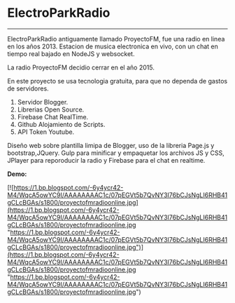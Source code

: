 # ElectroParkRadio
------------
ElectroParkRadio antiguamente llamado ProyectoFM, fue una radio en linea en los años 2013. Estacion de musica electronica en vivo, con un chat en tiempo real bajado en NodeJS y websocket.

La radio ProyectoFM decidio cerrar en el año 2015.

En este proyecto se usa tecnologia gratuita, para que no dependa de gastos de servidores.

1. Servidor Blogger.
2. Librerias Open Source.
3. Firebase Chat RealTime.
4. Github Alojamiento de Scripts.
5. API Token Youtube.


Diseño web sobre plantilla limipa de Blogger, uso de la libreria Page.js y bootstrap,JQuery.
Gulp para minificar y empaquetar los archivos JS y CSS, JPlayer para reporoducir la radio y Firebase para el chat en realtime.

**Demo:**

[![https://1.bp.blogspot.com/-6y4ycr42-M4/WqcA5owYC9I/AAAAAAAAC1c/07pEGVt5b7QvNY3I76bCJsNgLI6RHB41gCLcBGAs/s1800/proyectofmradioonline.jpg](https://1.bp.blogspot.com/-6y4ycr42-M4/WqcA5owYC9I/AAAAAAAAC1c/07pEGVt5b7QvNY3I76bCJsNgLI6RHB41gCLcBGAs/s1800/proyectofmradioonline.jpg "https://1.bp.blogspot.com/-6y4ycr42-M4/WqcA5owYC9I/AAAAAAAAC1c/07pEGVt5b7QvNY3I76bCJsNgLI6RHB41gCLcBGAs/s1800/proyectofmradioonline.jpg")](https://1.bp.blogspot.com/-6y4ycr42-M4/WqcA5owYC9I/AAAAAAAAC1c/07pEGVt5b7QvNY3I76bCJsNgLI6RHB41gCLcBGAs/s1800/proyectofmradioonline.jpg "https://1.bp.blogspot.com/-6y4ycr42-M4/WqcA5owYC9I/AAAAAAAAC1c/07pEGVt5b7QvNY3I76bCJsNgLI6RHB41gCLcBGAs/s1800/proyectofmradioonline.jpg")

